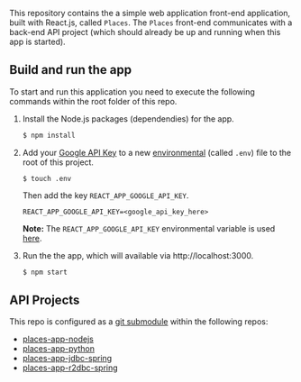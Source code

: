 
This repository contains the a simple web application front-end application, built with React.js, called `Places`. The `Places` front-end communicates with a back-end API project (which should already be up and running when this app is started).

## Build and run the app

To start and run this application you need to execute the following commands within the root folder of this repo.

1. Install the Node.js packages (dependendies) for the app.

    ```bash
    $ npm install
    ```

2. Add your [Google API Key](https://developers.google.com/maps/documentation/javascript/get-api-key) to a new [environmental](https://www.npmjs.com/package/dotenv) (called `.env`) file to the root of this project.

      ```
      $ touch .env
      ```

      Then add the key `REACT_APP_GOOGLE_API_KEY`.

      ```
      REACT_APP_GOOGLE_API_KEY=<google_api_key_here>
      ```

      **Note:** The `REACT_APP_GOOGLE_API_KEY` environmental variable is used [here](src/components/MapContainer.js#L250).

3. Run the the app, which will available via http://localhost:3000.

    ```bash 
    $ npm start
    ``` 

## API Projects

This repo is configured as a [git submodule](https://git-scm.com/book/en/v2/Git-Tools-Submodules) within the following repos:

* [places-app-nodejs](http://github.com/mariadb-developers/places-app-nodejs)
* [places-app-python](http://github.com/mariadb-developers/places-app-python)
* [places-app-jdbc-spring](http://github.com/mariadb-developers/places-app-jdbc-spring)
* [places-app-r2dbc-spring](http://github.com/mariadb-developers/places-app-r2dbc-spring)




